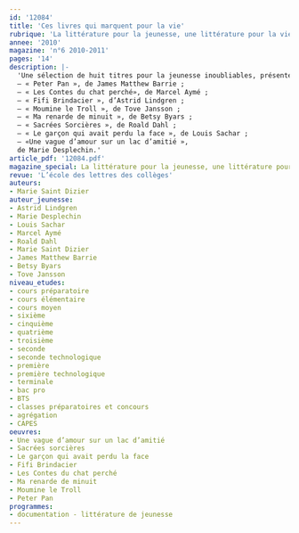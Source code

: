 ```yaml
---
id: '12084'
title: 'Ces livres qui marquent pour la vie'
rubrique: 'La littérature pour la jeunesse, une littérature pour la vie,'
annee: '2010'
magazine: 'n°6 2010-2011'
pages: '14'
description: |-
  'Une sélection de huit titres pour la jeunesse inoubliables, présentés par Marie Saint-Dizier :
  – « Peter Pan », de James Matthew Barrie ;
  – « Les Contes du chat perché», de Marcel Aymé ;
  – « Fifi Brindacier », d’Astrid Lindgren ;
  – « Moumine le Troll », de Tove Jansson ;
  – « Ma renarde de minuit », de Betsy Byars ;
  – « Sacrées Sorcières », de Roald Dahl ;
  – « Le garçon qui avait perdu la face », de Louis Sachar ;
  – «Une vague d’amour sur un lac d’amitié »,
  de Marie Desplechin.'
article_pdf: '12084.pdf'
magazine_special: La littérature pour la jeunesse, une littérature pour la vie 
revue: 'L’école des lettres des collèges'
auteurs:
- Marie Saint Dizier
auteur_jeunesse:
- Astrid Lindgren
- Marie Desplechin
- Louis Sachar
- Marcel Aymé
- Roald Dahl
- Marie Saint Dizier
- James Matthew Barrie
- Betsy Byars
- Tove Jansson
niveau_etudes:
- cours préparatoire
- cours élémentaire
- cours moyen
- sixième
- cinquième
- quatrième
- troisième
- seconde
- seconde technologique
- première
- première technologique
- terminale
- bac pro
- BTS
- classes préparatoires et concours
- agrégation
- CAPES
oeuvres:
- Une vague d’amour sur un lac d’amitié
- Sacrées sorcières
- Le garçon qui avait perdu la face
- Fifi Brindacier
- Les Contes du chat perché
- Ma renarde de minuit
- Moumine le Troll
- Peter Pan
programmes:
- documentation - littérature de jeunesse
---
```

